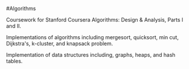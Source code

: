 #Algorithms

Coursework for Stanford Coursera Algorithms: Design & Analysis, Parts I and II.

Implementations of algorithms including mergesort, quicksort, min cut, Dijkstra's, k-cluster, and knapsack problem.

Implementation of data structures including, graphs, heaps, and hash tables.